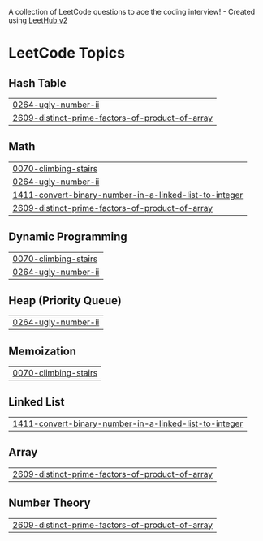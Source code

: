 A collection of LeetCode questions to ace the coding interview! - Created using [LeetHub v2](https://github.com/arunbhardwaj/LeetHub-2.0)
<!---LeetCode Topics Start-->
# LeetCode Topics
## Hash Table
|  |
| ------- |
| [0264-ugly-number-ii](https://github.com/Sambhav1501/Leetcode/tree/master/0264-ugly-number-ii) |
| [2609-distinct-prime-factors-of-product-of-array](https://github.com/Sambhav1501/Leetcode/tree/master/2609-distinct-prime-factors-of-product-of-array) |
## Math
|  |
| ------- |
| [0070-climbing-stairs](https://github.com/Sambhav1501/Leetcode/tree/master/0070-climbing-stairs) |
| [0264-ugly-number-ii](https://github.com/Sambhav1501/Leetcode/tree/master/0264-ugly-number-ii) |
| [1411-convert-binary-number-in-a-linked-list-to-integer](https://github.com/Sambhav1501/Leetcode/tree/master/1411-convert-binary-number-in-a-linked-list-to-integer) |
| [2609-distinct-prime-factors-of-product-of-array](https://github.com/Sambhav1501/Leetcode/tree/master/2609-distinct-prime-factors-of-product-of-array) |
## Dynamic Programming
|  |
| ------- |
| [0070-climbing-stairs](https://github.com/Sambhav1501/Leetcode/tree/master/0070-climbing-stairs) |
| [0264-ugly-number-ii](https://github.com/Sambhav1501/Leetcode/tree/master/0264-ugly-number-ii) |
## Heap (Priority Queue)
|  |
| ------- |
| [0264-ugly-number-ii](https://github.com/Sambhav1501/Leetcode/tree/master/0264-ugly-number-ii) |
## Memoization
|  |
| ------- |
| [0070-climbing-stairs](https://github.com/Sambhav1501/Leetcode/tree/master/0070-climbing-stairs) |
## Linked List
|  |
| ------- |
| [1411-convert-binary-number-in-a-linked-list-to-integer](https://github.com/Sambhav1501/Leetcode/tree/master/1411-convert-binary-number-in-a-linked-list-to-integer) |
## Array
|  |
| ------- |
| [2609-distinct-prime-factors-of-product-of-array](https://github.com/Sambhav1501/Leetcode/tree/master/2609-distinct-prime-factors-of-product-of-array) |
## Number Theory
|  |
| ------- |
| [2609-distinct-prime-factors-of-product-of-array](https://github.com/Sambhav1501/Leetcode/tree/master/2609-distinct-prime-factors-of-product-of-array) |
<!---LeetCode Topics End-->
